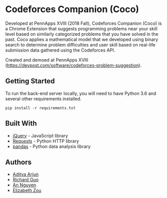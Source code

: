 # Codeforces Companion (Coco)

Developed at PennApps XVIII (2018 Fall), Codeforces Companion (Coco) is a Chrome Extension that suggests programming problems near your skill level based on similarly categorized problems that you have solved in the past. Coco applies a mathematical model that we developed using binary search to determine problem difficulties and user skill based on real-life submission data gathered using the Codeforces API.

Created and demoed at PennApps XVIII (https://devpost.com/software/codeforces-problem-suggestion).

## Getting Started

To run the back-end server locally, you will need to have Python 3.6 and several other requirements installed.

```
pip install -r requirements.txt
```

## Built With

* [jQuery](http://jquery.com/) - JavaScript library
* [Requests](http://docs.python-requests.org/en/master/) - Python HTTP library
* [pandas](https://pandas.pydata.org/) - Python data analysis library

## Authors

* [Aditya Arjun](https://github.com/aditya-arjun)
* [Richard Guo](https://github.com/richardg999)
* [An Nguyen](https://github.com/aqn180001)
* [Elizabeth Zou](https://github.com/wflms20110333)
